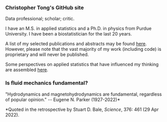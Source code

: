 ### Christopher Tong's GitHub site

Data professional; scholar; critic.

I have an M.S. in applied statistics and a Ph.D. in physics from Purdue University.  I have been a biostatistician for the last 20 years.

<!--I am a permanent member of the American Physical Society (APS), American Geophysical Union (AGU), International Chinese Statistical Association (ICSA), Mathematical Association of America (MAA), and Society of Industrial and Applied Mathematics (SIAM).  I am currently also a member of the American Meteorological Society (AMS), American Statistical Association (ASA), and American Association for the Advancement of Science (AAAS).-->

A list of my selected publications and abstracts may be found [here](https://hydrodynamicstability.github.io/publicationlist/).  However, please note that the vast majority of my work (including code) is proprietary and will never be published.

Some perspectives on applied statistics that have influenced my thinking are assembled [here](https://hydrodynamicstability.github.io/Perspectives-on-Applied-Statistics/).

### Is fluid mechanics fundamental?

"Hydrodynamics and magnetohydrodynamics are fundamental, regardless of popular opinion."  -- Eugene N. Parker (1927-2022)\*

\*Quoted in the retrospective by Stuart D. Bale, *Science*, 376:  461 (29 Apr 2022).


<!--
**hydrodynamicstability/hydrodynamicstability** is a ✨ _special_ ✨ repository because its `README.md` (this file) appears on your GitHub profile.

Here are some ideas to get you started:

- 🔭 I’m currently working on ...
- 🌱 I’m currently learning ...
- 👯 I’m looking to collaborate on ...
- 🤔 I’m looking for help with ...
- 💬 Ask me about ...
- 📫 How to reach me: ...
- 😄 Pronouns: ...
- ⚡ Fun fact: ...
-->
